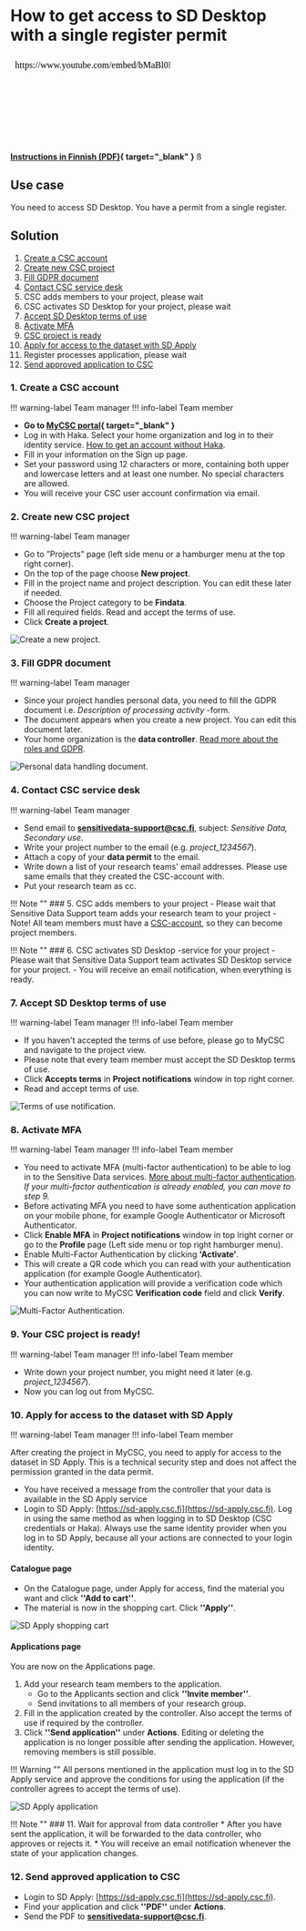 # How to get access to SD Desktop with a single register permit

<iframe width="280" height="155" srcdoc="https://www.youtube.com/embed/bMaBl0IED74" title="SD Desktop toisiokäyttötarkoitukseen — käsittelyluvan myöntäjänä yksittäinen rekisteri" frameborder="0" allow="accelerometer; autoplay; clipboard-write; encrypted-media; gyroscope; picture-in-picture; web-share" referrerpolicy="strict-origin-when-cross-origin" allowfullscreen></iframe>

**[Instructions in Finnish (PDF)](https://a3s.fi/docs-files/sensitive-data/PDF_instructions/SD_toisiolaki_yksittainenRekisteri.pdf){ target="_blank" }**
ß

## Use case

You need to access SD Desktop. You have a permit from a single register.

## Solution

1. [Create a CSC account](#1-create-a-csc-account) 
2. [Create new CSC project](#2-create-new-csc-project)
3. [Fill GDPR document](#3-fill-gdpr-document)
4. [Contact CSC service desk](#4-contact-csc-service-desk)
5. CSC adds members to your project, please wait
6. CSC activates SD Desktop for your project, please wait
7. [Accept SD Desktop terms of use](#7-accept-sd-desktop-terms-of-use)
8. [Activate MFA](#8-activate-mfa)
9. [CSC project is ready](#9-your-csc-project-is-ready)
10. [Apply for access to the dataset with SD Apply](#10-apply-for-access-to-the-dataset-with-sd-apply)
11. Register processes application, please wait
12. [Send approved application to CSC](#12-send-approved-application-to-csc)


### 1. Create a CSC account 

!!! warning-label
    Team manager
!!! info-label
    Team member

- **Go to [MyCSC portal](https://my.csc.fi){ target="_blank" }**
- Log in with Haka. Select your home organization and log in to their identity service. [How to get an account without Haka](../../accounts/how-to-create-new-user-account.md#getting-an-account-without-haka-or-virtu). 
- Fill in your information on the Sign up page.
- Set your password using 12 characters or more, containing both upper and lowercase letters and at least one number. No special characters are allowed.
 - You will receive your CSC user account confirmation via email.

### 2. Create new CSC project

!!! warning-label
    Team manager

- Go to ”Projects” page (left side menu or a hamburger menu at the top right corner).
- On the top of the page choose **New project**.
- Fill in the project name and project description. You can edit these later if needed.
- Choose the Project category to be **Findata**.
- Fill all required fields. Read and accept the terms of use.
- Click **Create a project**.

![Create a new project.](https://a3s.fi/docs-files/sensitive-data/MyCSC/MyCSC_NewProject.png)


### 3. Fill GDPR document

!!! warning-label
    Team manager

- Since your project handles personal data, you need to fill the GDPR document i.e. *Description of processing activity* -form.
- The document appears when you create a new project. You can edit this document later.
- Your home organization is the **data controller**. [Read more about the roles and GDPR](../../support/faq/sensitive-data-legal.md#what-are-the-roles-of-csc-and-its-service-users-under-gdpr).

![Personal data handling document.](https://a3s.fi/docs-files/sensitive-data/MyCSC/MyCSC_Description.png)

### 4. Contact CSC service desk

!!! warning-label
    Team manager

- Send email to **sensitivedata-support@csc.fi**, subject: *Sensitive Data, Secondary use*.
- Write your project number to the email (e.g. *project_1234567*).
- Attach a copy of your **data permit** to the email.
- Write down a list of your research teams' email addresses. Please use same emails that they created the CSC-account with.
- Put your research team as cc.

!!! Note ""
    ### 5. CSC adds members to your project
    - Please wait that Sensitive Data Support team adds your research team to your project
    - Note! All team members must have a [CSC-account](#1-create-a-csc-account), so they can become project members.

!!! Note ""
    ### 6. CSC activates SD Desktop -service for your project
    - Please wait that Sensitive Data Support team activates SD Desktop service for your project.
    - You will receive an email notification, when everything is ready.

### 7. Accept SD Desktop terms of use

!!! warning-label
    Team manager
!!! info-label
    Team member

- If you haven't accepted the terms of use before, please go to MyCSC and navigate to the project view.
- Please note that every team member must accept the SD Desktop terms of use.
- Click **Accepts terms** in **Project notifications** window in top right corner.
- Read and accept terms of use.

![Terms of use notification.](https://a3s.fi/docs-files/sensitive-data/MyCSC/MyCSC_TermsOfUse1.png)


### 8. Activate MFA

!!! warning-label
    Team manager
!!! info-label
    Team member

- You need to activate MFA (multi-factor authentication) to be able to log in to the Sensitive Data services. [More about multi-factor authentication](../../accounts/mfa.md). *If your multi-factor authentication is already enabled, you can move to step 9.*
- Before activating MFA you need to have some authentication application on your mobile phone, for example Google Authenticator or Microsoft Authenticator.
- Click **Enable MFA** in **Project notifications** window in top lright corner or go to the **Profile** page (Left side menu or top right hamburger menu).
- Enable Multi-Factor Authentication by clicking **'Activate'**.
- This will create a QR code which you can read with your authentication application (for example Google Authenticator).
- Your authentication application will provide a verification code which you can now write to MyCSC **Verification code** field and click **Verify**.

![Multi-Factor Authentication.](https://a3s.fi/docs-files/sensitive-data/MyCSC/MyCSC_MFA.png)


### 9. Your CSC project is ready!

!!! warning-label
    Team manager
!!! info-label
    Team member
    
- Write down your project number, you might need it later (e.g. *project_1234567*).
- Now you can log out from MyCSC.

### 10. Apply for access to the dataset with SD Apply

!!! warning-label
    Team manager
!!! info-label
    Team member

After creating the project in MyCSC, you need to apply for access to the dataset in SD Apply. This is a technical security step and does not affect the permission granted in the data permit.

* You have received a message from the controller that your data is available in the SD Apply service
* Login to SD Apply: [https://sd-apply.csc.fi](https://sd-apply.csc.fi). Log in using the same method as when logging in to SD Desktop (CSC credentials or Haka). Always use the same identity provider when you log in to SD Apply, because all your actions are connected to your login identity.

#### Catalogue page
* On the Catalogue page, under Apply for access, find the material you want and click **''Add to cart''**. 
* The material is now in the shopping cart. Click **''Apply''**.

![SD Apply shopping cart](https://a3s.fi/docs-files/sensitive-data/SD_Apply/SD-Apply_ShoppingCart.png)

#### Applications page
You are now on the Applications page.

1. Add your research team members to the application.
    * Go to the Applicants section and click **''Invite member''**. 
    * Send invitations to all members of your research group.
2. Fill in the application created by the controller. Also accept the terms of use if required by the controller.
3. Click **''Send application''** under **Actions**. Editing or deleting the application is no longer possible after sending the application. However, removing members is still possible.

!!! Warning ""
    All persons mentioned in the application must log in to the SD Apply service and approve the conditions for using the application (if the controller agrees to accept the terms of use).

![SD Apply application](https://a3s.fi/docs-files/sensitive-data/SD_Apply/SD-Apply_Application.png)

!!! Note ""
    ### 11. Wait for approval from data controller
    * After you have sent the application, it will be forwarded to the data controller, who approves or rejects it. 
    * You will receive an email notification whenever the state of your application changes.

### 12. Send approved application to CSC

* Login to SD Apply: [https://sd-apply.csc.fi](https://sd-apply.csc.fi).
* Find your application and click **''PDF''** under **Actions**.
* Send the PDF to **sensitivedata-support@csc.fi**.
